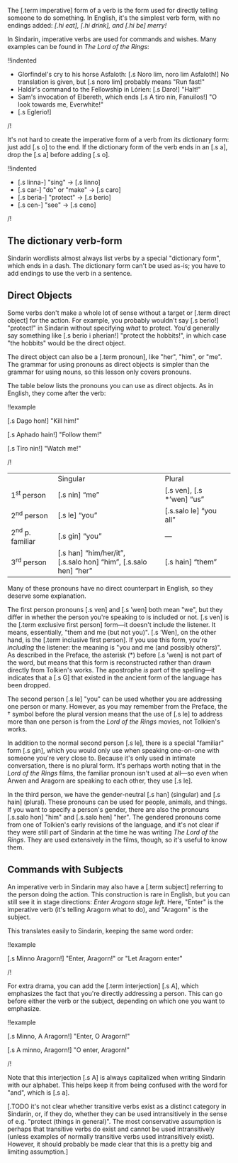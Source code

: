 The [.term imperative] form of a verb is the form used for
directly telling someone to do something. In English, it's
the simplest verb form, with no endings added: _[.hi eat],
[.hi drink], and [.hi be] merry!_

In Sindarin, imperative verbs are used for commands and
wishes. Many examples can be found in _The Lord of the Rings_:

!!indented

- Glorfindel's cry to his horse Asfaloth: [.s Noro lim, noro lim Asfaloth!] No translation is given, but [.s noro lim] probably means "Run fast!"
- Haldir's command to the Fellowship in Lórien: [.s Daro!] "Halt!"
- Sam's invocation of Elbereth, which ends [.s A tiro nín, Fanuilos!] "O look towards me, Everwhite!"
- [.s Eglerio!]

/!

It's not hard to create the imperative form of a verb from its dictionary form: just add [.s o] to the end. If the dictionary form of the verb ends in an [.s a], drop the [.s a] before adding [.s o].

!!indented

- [.s linna-] "sing" &rarr; [.s linno]
- [.s car-] "do" or "make" &rarr; [.s caro]
- [.s beria-] "protect" &rarr; [.s berio]
- [.s cen-] "see" &rarr; [.s ceno]

/!


## The dictionary verb-form

Sindarin wordlists almost always list verbs by a special
"dictionary form", which ends in a dash. The dictionary form
can't be used as-is; you have to add endings to use the
verb in a sentence.

## Direct Objects

Some verbs don't make a whole lot of sense without a target
or [.term direct object] for the action. For example, you
probably wouldn't say [.s berio!] "protect!" in Sindarin
without specifying *what* to protect. You'd generally say
something like [.s berio i pherian!] "protect the hobbits!", in
which case "the hobbits" would be the direct object.

The direct object can also be a [.term pronoun], like "her",
"him", or "me". The grammar for using pronouns
as direct objects is simpler than the grammar for using
nouns, so this lesson only covers pronouns.

The table below lists the pronouns you can use
as direct objects. As in English, they come after the
verb:

!!example

[.s Dago hon!] "Kill him!"

[.s Aphado hain!] "Follow them!"

[.s Tiro nin!] "Watch me!"

/!

<table class="columns">
<tr class="head">
  <td></td>
  <td>Singular</td>
  <td>Plural</td>
</tr>
<tr>
  <td>1<sup>st</sup> person</td>
  <td>[.s nin] &ldquo;me&rdquo;</td>
  <td>[.s ven], [.s *&rsquo;wen] &ldquo;us&rdquo;</td>
</tr>
<tr>
  <td>2<sup>nd</sup> person</td>
  <td>[.s le] &ldquo;you&rdquo;</td>
  <td>[.s.salo le] &ldquo;you all&rdquo;</td>
</tr>
<tr>
  <td>2<sup>nd</sup> p. familiar</td>
  <td>[.s gin] &ldquo;you&rdquo;</td>
  <td>—</td>
</tr>
<tr>
  <td>3<sup>rd</sup> person</td>
  <td>[.s han] &ldquo;him/her/it&rdquo;,<br/>[.s.salo hon] &ldquo;him&rdquo;, [.s.salo hen] &ldquo;her&rdquo;</td>
  <td>[.s hain] &ldquo;them&rdquo;</td>
</tr>
</table>

Many of these pronouns have no direct counterpart in English,
so they deserve some explanation.

The first person pronouns [.s ven] and [.s &rsquo;wen] both
mean "we", but they
differ in whether the person you're speaking to is included
or not. [.s ven] is the [.term exclusive first person]
form—it doesn't include the listener. It means, essentially,
"them and me (but not you)". [.s &rsquo;Wen], on the other
hand, is the [.term inclusive first person]. If you use this
form, you're _including_ the listener: the meaning is
"you and me (and possibly others)". As described in the
Preface, the asterisk (\*) before [.s &rsquo;wen] is not part of the word, but
means that this form is reconstructed rather than drawn
directly from Tolkien's works. The apostrophe *is* part of
the spelling—it indicates that a [.s G] that existed in the
ancient form of the language has been dropped.

The second person [.s le] "you" can be used whether you
are addressing one person or many. However, as you may
remember from the Preface, the &dagger; symbol
before the plural version means that the use of [.s le] to
address more than one person is from the _Lord of the Rings_
movies, not Tolkien's works.

In addition to the normal second person [.s le], there is
a special "familiar" form [.s gin],
which you would only use when speaking one-on-one with
someone you're very close to. Because it's only used in
intimate conversation, there is no plural form. It's perhaps
worth noting that in the _Lord of the Rings_ films, the
familiar pronoun isn't used at all—so even when Arwen and
Aragorn are speaking to each other, they use [.s le].

In the third person, we have the gender-neutral [.s han]
(singular) and [.s hain] (plural). These pronouns can be
used for people, animals, and things. If you want to specify
a person's gender, there are also the pronouns [.s.salo hon]
"him" and [.s.salo hen] "her". The gendered pronouns come from
one of Tolkien's early revisions of the language, and it's not
clear if they were still part of Sindarin
at the time he was writing _The Lord of the Rings_. They
are used extensively in the films, though, so it's
useful to know them.

## Commands with Subjects

An imperative verb in Sindarin may also have a [.term subject]
referring to the person doing the action. This construction
is rare in English, but you can still see it in stage
directions: _Enter Aragorn stage left_. Here, "Enter" is the
imperative verb (it's telling Aragorn what to do), and
"Aragorn" is the subject.

This translates easily to Sindarin, keeping the same word
order:

!!example

[.s Minno Aragorn!] "Enter, Aragorn!" or "Let Aragorn enter"

/!

For extra drama, you can add the [.term interjection]
[.s A], which emphasizes the fact that you're directly
addressing a person. This can go before either the verb
or the subject, depending on which one you want to emphasize.

!!example

[.s Minno, A Aragorn!] "Enter, O Aragorn!"

[.s A minno, Aragorn!] "O enter, Aragorn!"

/!

Note that this interjection [.s A] is always capitalized
when writing Sindarin with our alphabet. This helps keep
it from being confused
with the word for "and", which is [.s a].

[.TODO it's not clear whether transitive verbs exist as a distinct category in Sindarin, or, if they do, whether they can be used intransitively in the sense of e.g. "protect (things in general)". The most conservative assumption is perhaps that transitive verbs do exist and cannot be used intransitively (unless examples of normally transitive verbs used intransitively exist). However, it should probably be made clear that this is a pretty big and limiting assumption.]
